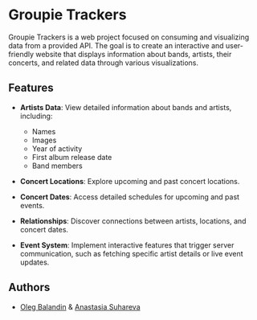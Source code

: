 # Groupie Trackers

Groupie Trackers is a web project focused on consuming and visualizing data from a provided API. The goal is to create an interactive and user-friendly website that displays information about bands, artists, their concerts, and related data through various visualizations.

## Features

- **Artists Data**: View detailed information about bands and artists, including:
  - Names
  - Images
  - Year of activity
  - First album release date
  - Band members
  
- **Concert Locations**: Explore upcoming and past concert locations.

- **Concert Dates**: Access detailed schedules for upcoming and past events.

- **Relationships**: Discover connections between artists, locations, and concert dates.

- **Event System**: Implement interactive features that trigger server communication, such as fetching specific artist details or live event updates.


## Authors

- [Oleg Balandin](https://01.gritlab.ax/git/obalandi) & [Anastasia Suhareva](https://01.gritlab.ax/git/asuharev)
